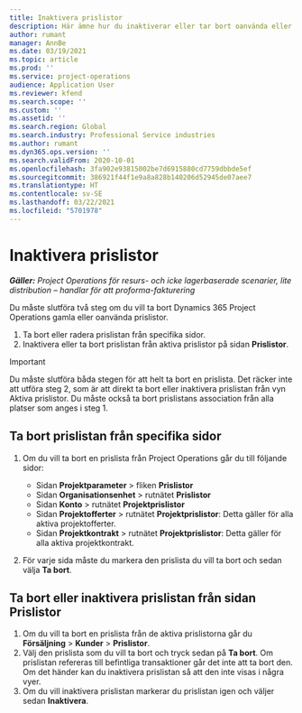 ```yaml
---
title: Inaktivera prislistor
description: Här ämne hur du inaktiverar eller tar bort oanvända eller gamla prislistor.
author: rumant
manager: AnnBe
ms.date: 03/19/2021
ms.topic: article
ms.prod: ''
ms.service: project-operations
audience: Application User
ms.reviewer: kfend
ms.search.scope: ''
ms.custom: ''
ms.assetid: ''
ms.search.region: Global
ms.search.industry: Professional Service industries
ms.author: rumant
ms.dyn365.ops.version: ''
ms.search.validFrom: 2020-10-01
ms.openlocfilehash: 3fa902e93815002be7d6915880cd7759dbbde5ef
ms.sourcegitcommit: 386921f44f1e9a8a828b140206d52945de07aee7
ms.translationtype: HT
ms.contentlocale: sv-SE
ms.lasthandoff: 03/22/2021
ms.locfileid: "5701978"
---
```

# <a name="deactivate-price-lists"></a>Inaktivera prislistor 

_**Gäller:** Project Operations för resurs- och icke lagerbaserade scenarier, lite distribution – handlar för att proforma-fakturering_

Du måste slutföra två steg om du vill ta bort Dynamics 365 Project Operations gamla eller oanvända prislistor. 

1. Ta bort eller radera prislistan från specifika sidor.
2. Inaktivera eller ta bort prislistan från aktiva prislistor på sidan **Prislistor**.

>[!IMPORTANT]
> Du måste slutföra båda stegen för att helt ta bort en prislista. Det räcker inte att utföra steg 2, som är att direkt ta bort eller inaktivera prislistan från vyn Aktiva prislistor. Du måste också ta bort prislistans association från alla platser som anges i steg 1.

## <a name="delete-the-price-list-from-specific-pages"></a>Ta bort prislistan från specifika sidor
1. Om du vill ta bort en prislista från Project Operations går du till följande sidor:  

      - Sidan **Projektparameter** > fliken **Prislistor**
      - Sidan **Organisationsenhet** > rutnätet **Prislistor**
      - Sidan **Konto** > rutnätet **Projektprislistor**
      - Sidan **Projektofferter** > rutnätet **Projektprislistor**: Detta gäller för alla aktiva projektofferter.
      - Sidan **Projektkontrakt** > rutnätet **Projektprislistor**: Detta gäller för alla aktiva projektkontrakt.

 2. För varje sida måste du markera den prislista du vill ta bort och sedan välja **Ta bort**. 
 
## <a name="delete-or-deactivate-the-price-list-from-the-price-lists-page"></a>Ta bort eller inaktivera prislistan från sidan Prislistor
 
1. Om du vill ta bort en prislista från de aktiva prislistorna går du **Försäljning** > **Kunder** > **Prislistor**. 
2. Välj den prislista som du vill ta bort och tryck sedan på **Ta bort**. Om prislistan refereras till befintliga transaktioner går det inte att ta bort den. Om det händer kan du inaktivera prislistan så att den inte visas i några vyer. 
3. Om du vill inaktivera prislistan markerar du prislistan igen och väljer sedan **Inaktivera**.   
